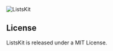 ![ListsKit](https://github.com/blinover/ListsKit/blob/master/Images/logo.png?raw=true)



## License

ListsKit is released under a MIT License.
